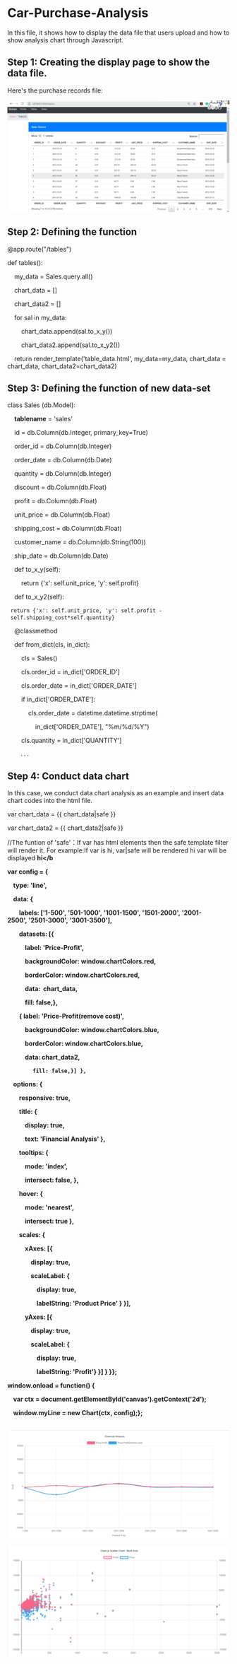# Car-Purchase-Analysis
In this file, it shows how to display the data file that users upload and how to show analysis chart through Javascript.

## Step 1: Creating the display page to show the data file.
Here's the purchase records file:

![dataset](https://github.com/sichensong-99/Web-Application-Projects/blob/master/pics/datatable.png)

## Step 2: Defining the function 

@app.route("/tables")

def tables():

    my_data = Sales.query.all()
    
    chart_data = []
    
    chart_data2 = []
    
    for sal in my_data:
    
        chart_data.append(sal.to_x_y()) 
        
        chart_data2.append(sal.to_x_y2())
        
    return render_template('table_data.html', my_data=my_data, chart_data = chart_data, chart_data2=chart_data2)
    
## Step 3: Defining the function of new data-set

class Sales (db.Model):

    __tablename__ = 'sales'
    
    id = db.Column(db.Integer, primary_key=True)
    
    order_id = db.Column(db.Integer)
    
    order_date = db.Column(db.Date)
    
    quantity = db.Column(db.Integer)
    
    discount = db.Column(db.Float)
    
    profit = db.Column(db.Float)
    
    unit_price = db.Column(db.Float)
    
    shipping_cost = db.Column(db.Float)
    
    customer_name = db.Column(db.String(100))
    
    ship_date = db.Column(db.Date)
    
    def to_x_y(self):
    
        return {'x': self.unit_price, 'y': self.profit}
        
    def to_x_y2(self):
    
     return {'x': self.unit_price, 'y': self.profit - self.shipping_cost*self.quantity}
     
    @classmethod
    
    def from_dict(cls, in_dict):
    
        cls = Sales() 
        
        cls.order_id = in_dict['ORDER_ID']
        
        cls.order_date = in_dict['ORDER_DATE']
        
        if in_dict['ORDER_DATE']:
        
            cls.order_date = datetime.datetime.strptime(
            
                in_dict['ORDER_DATE'], "%m/%d/%Y")
                
        cls.quantity = in_dict['QUANTITY']
        
        ...
        
## Step 4: Conduct data chart
In this case, we conduct data chart analysis as an example and insert data chart codes into the html file.

var chart_data = {{ chart_data|safe }} 

var chart_data2 = {{ chart_data2|safe }} 

//The funtion of 'safe'：If var has html elements then the safe template filter will render it. For example:If var is hi, var|safe will be rendered hi var will be displayed <b>hi</b
    
var config = {   

    type: 'line',
    
    data: {
    
        labels: ['1-500', '501-1000', '1001-1500', '1501-2000', '2001-2500', '2501-3000', '3001-3500'],
        
        datasets: [{
        
            label: 'Price-Profit',
            
            backgroundColor: window.chartColors.red,
            
            borderColor: window.chartColors.red,
            
            data:  chart_data,
            
            fill: false,},
            
        { label: 'Price-Profit(remove cost)',
        
            backgroundColor: window.chartColors.blue,
            
            borderColor: window.chartColors.blue,
            
            data: chart_data2,
            
            fill: false,}] },
    options: {
    
        responsive: true,
        
        title: {
        
            display: true,
            
            text: 'Financial Analysis' },
            
        tooltips: {
        
            mode: 'index',
            
            intersect: false, },
            
        hover: {
        
            mode: 'nearest',
            
            intersect: true },
            
        scales: {
        
            xAxes: [{
            
                display: true,
                
                scaleLabel: {
                
                    display: true,
                    
                    labelString: 'Product Price' } }],
                    
            yAxes: [{
            
                display: true,
                
                scaleLabel: {
                
                    display: true,
                    
                    labelString: 'Profit'} }] } }};
                    
window.onload = function() {

    var ctx = document.getElementById('canvas').getContext('2d'); 
    
    window.myLine = new Chart(ctx, config);};
    
</script>    
![chart1](https://github.com/sichensong-99/Web-Application-Projects/blob/master/pics/chart1.png)

![chart2](https://github.com/sichensong-99/Web-Application-Projects/blob/master/pics/chart2.png)

